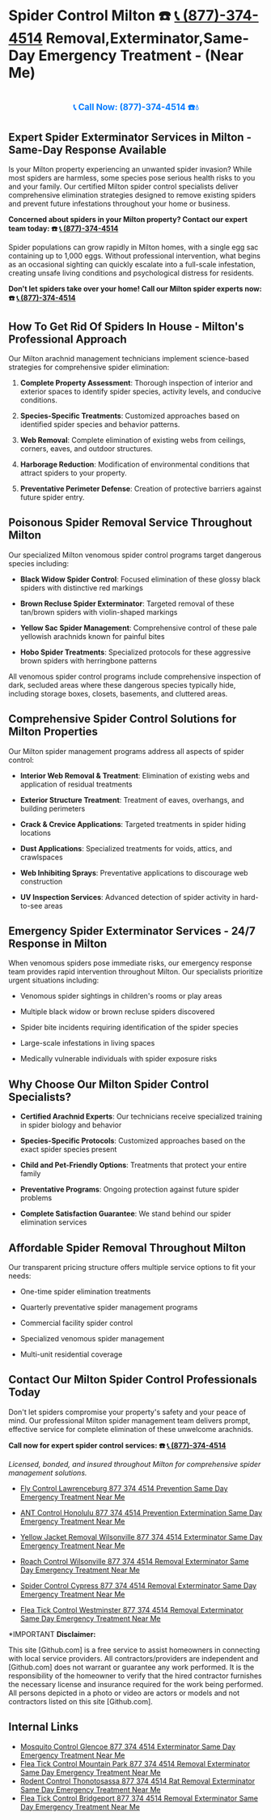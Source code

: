 # Spider Control Milton ☎️ [📞 (877)-374-4514](https://pest-control-4514.netlify.app) Removal,Exterminator,Same-Day Emergency Treatment - (Near Me)
# 

<p align="center" style="font-size: 1.2em; font-weight: bold; margin: 20px 0;">
  <a href="https://pest-control-4514.netlify.app" target="_blank" style="color: #007BFF; text-decoration: none;">📞 Call Now: (877)-374-4514 ☎️💧</a>
</p>

## Expert Spider Exterminator Services in Milton - Same-Day Response Available

Is your Milton property experiencing an unwanted spider invasion? While most spiders are harmless, some species pose serious health risks to you and your family. Our certified Milton spider control specialists deliver comprehensive elimination strategies designed to remove existing spiders and prevent future infestations throughout your home or business.

**Concerned about spiders in your Milton property? Contact our expert team today: ☎️ [📞 (877)-374-4514](https://pest-control-4514.netlify.app)**

Spider populations can grow rapidly in Milton homes, with a single egg sac containing up to 1,000 eggs. Without professional intervention, what begins as an occasional sighting can quickly escalate into a full-scale infestation, creating unsafe living conditions and psychological distress for residents.

**Don't let spiders take over your home! Call our Milton spider experts now: ☎️ [📞 (877)-374-4514](https://pest-control-4514.netlify.app)**

## How To Get Rid Of Spiders In House - Milton's Professional Approach

Our Milton arachnid management technicians implement science-based strategies for comprehensive spider elimination:

1. **Complete Property Assessment**: Thorough inspection of interior and exterior spaces to identify spider species, activity levels, and conducive conditions.

2. **Species-Specific Treatments**: Customized approaches based on identified spider species and behavior patterns.

3. **Web Removal**: Complete elimination of existing webs from ceilings, corners, eaves, and outdoor structures.

4. **Harborage Reduction**: Modification of environmental conditions that attract spiders to your property.

5. **Preventative Perimeter Defense**: Creation of protective barriers against future spider entry.

## Poisonous Spider Removal Service Throughout Milton

Our specialized Milton venomous spider control programs target dangerous species including:

- **Black Widow Spider Control**: Focused elimination of these glossy black spiders with distinctive red markings

- **Brown Recluse Spider Exterminator**: Targeted removal of these tan/brown spiders with violin-shaped markings

- **Yellow Sac Spider Management**: Comprehensive control of these pale yellowish arachnids known for painful bites

- **Hobo Spider Treatments**: Specialized protocols for these aggressive brown spiders with herringbone patterns

All venomous spider control programs include comprehensive inspection of dark, secluded areas where these dangerous species typically hide, including storage boxes, closets, basements, and cluttered areas.

## Comprehensive Spider Control Solutions for Milton Properties

Our Milton spider management programs address all aspects of spider control:

- **Interior Web Removal & Treatment**: Elimination of existing webs and application of residual treatments

- **Exterior Structure Treatment**: Treatment of eaves, overhangs, and building perimeters

- **Crack & Crevice Applications**: Targeted treatments in spider hiding locations

- **Dust Applications**: Specialized treatments for voids, attics, and crawlspaces

- **Web Inhibiting Sprays**: Preventative applications to discourage web construction

- **UV Inspection Services**: Advanced detection of spider activity in hard-to-see areas

## Emergency Spider Exterminator Services - 24/7 Response in Milton

When venomous spiders pose immediate risks, our emergency response team provides rapid intervention throughout Milton. Our specialists prioritize urgent situations including:

- Venomous spider sightings in children's rooms or play areas

- Multiple black widow or brown recluse spiders discovered

- Spider bite incidents requiring identification of the spider species

- Large-scale infestations in living spaces

- Medically vulnerable individuals with spider exposure risks

## Why Choose Our Milton Spider Control Specialists?

- **Certified Arachnid Experts**: Our technicians receive specialized training in spider biology and behavior

- **Species-Specific Protocols**: Customized approaches based on the exact spider species present

- **Child and Pet-Friendly Options**: Treatments that protect your entire family

- **Preventative Programs**: Ongoing protection against future spider problems

- **Complete Satisfaction Guarantee**: We stand behind our spider elimination services

## Affordable Spider Removal Throughout Milton

Our transparent pricing structure offers multiple service options to fit your needs:

- One-time spider elimination treatments

- Quarterly preventative spider management programs

- Commercial facility spider control

- Specialized venomous spider management

- Multi-unit residential coverage

## Contact Our Milton Spider Control Professionals Today

Don't let spiders compromise your property's safety and your peace of mind. Our professional Milton spider management team delivers prompt, effective service for complete elimination of these unwelcome arachnids.

**Call now for expert spider control services: ☎️ [📞 (877)-374-4514](https://pest-control-4514.netlify.app)**

*Licensed, bonded, and insured throughout Milton for comprehensive spider management solutions.*


- [Fly Control Lawrenceburg 877 374 4514 Prevention Same Day Emergency Treatment Near Me](https://github.com/allyoucaneatsushiin/pest-control/blob/main/Fly-Control-Lawrenceburg-877-374-4514-Prevention-Same-Day-Emergency-Treatment-Near-Me.md)
- [ANT Control Honolulu 877 374 4514 Prevention Extermination Same Day Emergency Treatment Near Me](https://github.com/allyoucaneatsushiin/pest-control/blob/main/ANT-Control-Honolulu-877-374-4514-Prevention-Extermination-Same-Day-Emergency-Treatment-Near-Me.md)
- [Yellow Jacket Removal Wilsonville 877 374 4514 Exterminator Same Day Emergency Treatment Near Me](https://github.com/allyoucaneatsushiin/pest-control/blob/main/Yellow-Jacket-Removal-Wilsonville-877-374-4514-Exterminator-Same-Day-Emergency-Treatment-Near-Me.md)


- [Roach Control Wilsonville 877 374 4514 Removal Exterminator Same Day Emergency Treatment Near Me](https://github.com/allyoucaneatsushiin/pest-control/blob/main/Roach-Control-Wilsonville-877-374-4514-Removal-Exterminator-Same-Day-Emergency-Treatment-Near-Me.md)
- [Spider Control Cypress 877 374 4514 Removal Exterminator Same Day Emergency Treatment Near Me](https://github.com/allyoucaneatsushiin/pest-control/blob/main/Spider-Control-Cypress-877-374-4514-Removal-Exterminator-Same-Day-Emergency-Treatment-Near-Me.md)
- [Flea Tick Control Westminster 877 374 4514 Removal Exterminator Same Day Emergency Treatment Near Me](https://github.com/allyoucaneatsushiin/pest-control/blob/main/Flea-Tick-Control-Westminster-877-374-4514-Removal-Exterminator-Same-Day-Emergency-Treatment-Near-Me.md)


*IMPORTANT **Disclaimer:**  

This site [Github.com] is a free service to assist homeowners in connecting with local service providers. All contractors/providers are independent and [Github.com] does not warrant or guarantee any work performed. It is the responsibility of the homeowner to verify that the hired contractor furnishes the necessary license and insurance required for the work being performed. All persons depicted in a photo or video are actors or models and not contractors listed on this site [Github.com].


## Internal Links
- [Mosquito Control Glencoe 877 374 4514 Exterminator Same Day Emergency Treatment Near Me](https://github.com/allyoucaneatsushiin/pest-control/blob/main/Mosquito-Control-Glencoe-877-374-4514-Exterminator-Same-Day-Emergency-Treatment-Near-Me.md)
- [Flea Tick Control Mountain Park 877 374 4514 Removal Exterminator Same Day Emergency Treatment Near Me](https://github.com/allyoucaneatsushiin/pest-control/blob/main/Flea-Tick-Control-Mountain-Park-877-374-4514-Removal-Exterminator-Same-Day-Emergency-Treatment-Near-Me.md)
- [Rodent Control Thonotosassa 877 374 4514 Rat Removal Exterminator Same Day Emergency Treatment Near Me](https://github.com/allyoucaneatsushiin/pest-control/blob/main/Rodent-Control-Thonotosassa-877-374-4514-Rat-Removal-Exterminator-Same-Day-Emergency-Treatment-Near-Me.md)
- [Flea Tick Control Bridgeport 877 374 4514 Removal Exterminator Same Day Emergency Treatment Near Me](https://github.com/allyoucaneatsushiin/pest-control/blob/main/Flea-Tick-Control-Bridgeport-877-374-4514-Removal-Exterminator-Same-Day-Emergency-Treatment-Near-Me.md)
